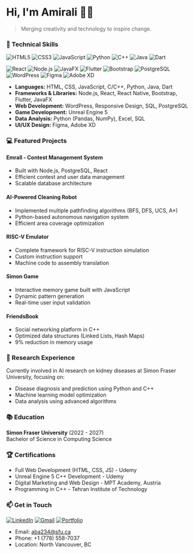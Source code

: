 # Hi, I'm Amirali 👨‍💻

> Merging creativity and technology to inspire change.

### 🚀 Technical Skills

![HTML5](https://img.shields.io/badge/HTML5-E34F26?style=for-the-badge&logo=html5&logoColor=white)
![CSS3](https://img.shields.io/badge/CSS3-1572B6?style=for-the-badge&logo=css3&logoColor=white)
![JavaScript](https://img.shields.io/badge/JavaScript-F7DF1E?style=for-the-badge&logo=javascript&logoColor=black)
![Python](https://img.shields.io/badge/Python-3776AB?style=for-the-badge&logo=python&logoColor=white)
![C++](https://img.shields.io/badge/C%2B%2B-00599C?style=for-the-badge&logo=c%2B%2B&logoColor=white)
![Java](https://img.shields.io/badge/Java-ED8B00?style=for-the-badge&logo=openjdk&logoColor=white)
![Dart](https://img.shields.io/badge/Dart-0175C2?style=for-the-badge&logo=dart&logoColor=white)

![React](https://img.shields.io/badge/React-20232A?style=for-the-badge&logo=react&logoColor=61DAFB)
![Node.js](https://img.shields.io/badge/Node.js-43853D?style=for-the-badge&logo=node.js&logoColor=white)
![JavaFX](https://img.shields.io/badge/JavaFX-007396?style=for-the-badge&logo=java&logoColor=white)
![Flutter](https://img.shields.io/badge/Flutter-02569B?style=for-the-badge&logo=flutter&logoColor=white)
![Bootstrap](https://img.shields.io/badge/Bootstrap-563D7C?style=for-the-badge&logo=bootstrap&logoColor=white)
![PostgreSQL](https://img.shields.io/badge/PostgreSQL-316192?style=for-the-badge&logo=postgresql&logoColor=white)
![WordPress](https://img.shields.io/badge/WordPress-006E93?style=for-the-badge&logo=wordpress&logoColor=white)
![Figma](https://img.shields.io/badge/Figma-F24E1E?style=for-the-badge&logo=figma&logoColor=white)
![Adobe XD](https://img.shields.io/badge/Adobe%20XD-470137?style=for-the-badge&logo=Adobe%20XD&logoColor=#FF61F6)

* **Languages:** HTML, CSS, JavaScript, C/C++, Python, Java, Dart
* **Frameworks & Libraries:** Node.js, React, React Native, Bootstrap, Flutter, JavaFX
* **Web Development:** WordPress, Responsive Design, SQL, PostgreSQL
* **Game Development:** Unreal Engine 5
* **Data Analysis:** Python (Pandas, NumPy), Excel, SQL
* **UI/UX Design:** Figma, Adobe XD

### 💻 Featured Projects

#### Emrall - Contest Management System
* Built with Node.js, PostgreSQL, React
* Efficient contest and user data management
* Scalable database architecture

#### AI-Powered Cleaning Robot
* Implemented multiple pathfinding algorithms (BFS, DFS, UCS, A*)
* Python-based autonomous navigation system
* Efficient area coverage optimization

#### RISC-V Emulator
* Complete framework for RISC-V instruction simulation
* Custom instruction support
* Machine code to assembly translation

#### Simon Game
* Interactive memory game built with JavaScript
* Dynamic pattern generation
* Real-time user input validation

#### FriendsBook
* Social networking platform in C++
* Optimized data structures (Linked Lists, Hash Maps)
* 9% reduction in memory usage

### 🔬 Research Experience

Currently involved in AI research on kidney diseases at Simon Fraser University, focusing on:
* Disease diagnosis and prediction using Python and C++
* Machine learning model optimization
* Data analysis using advanced algorithms

### 📚 Education

**Simon Fraser University** (2022 - 2027)  
Bachelor of Science in Computing Science

### 🏆 Certifications
* Full Web Development (HTML, CSS, JS) - Udemy
* Unreal Engine 5 C++ Development - Udemy
* Digital Marketing and Web Design - MPT Academy, Austria
* Programming in C++ - Tehran Institute of Technology

### 📫 Get in Touch

[![LinkedIn](https://img.shields.io/badge/LinkedIn-0077B5?style=for-the-badge&logo=linkedin&logoColor=white)](https://linkedin.com/in/yourprofile)
[![Gmail](https://img.shields.io/badge/Gmail-D14836?style=for-the-badge&logo=gmail&logoColor=white)](mailto:aba234@sfu.ca)
[![Portfolio](https://img.shields.io/badge/Portfolio-255E63?style=for-the-badge&logo=About.me&logoColor=white)](https://yourportfolio.com)

* Email: aba234@sfu.ca
* Phone: +1 (778) 558-7037
* Location: North Vancouver, BC

<!--
Optional GitHub stats:
![Your GitHub stats](https://github-readme-stats.vercel.app/api?username=amiralibavafa&show_icons=true&theme=radical)
-->
